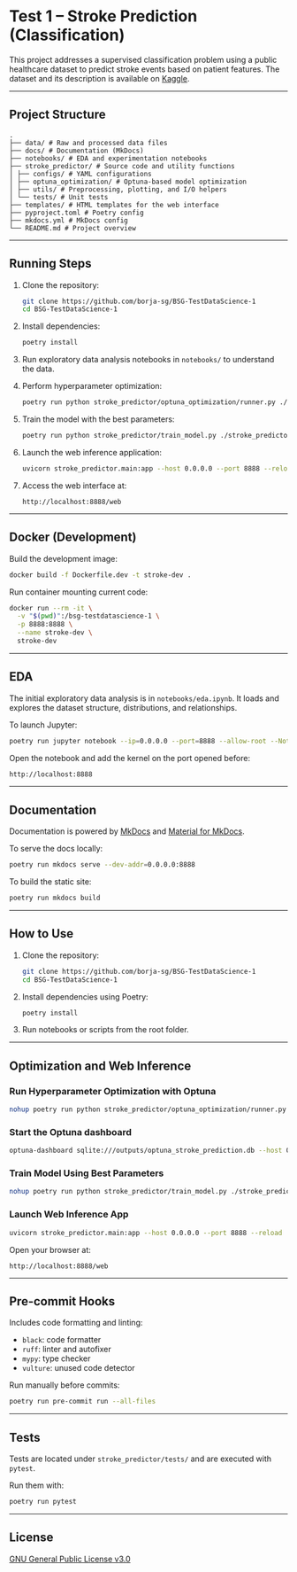 # Test 1 – Stroke Prediction (Classification)

This project addresses a supervised classification problem using a public healthcare dataset to predict stroke events based on patient features. The dataset and its description is available on [Kaggle](https://www.kaggle.com/datasets/fedesoriano/stroke-prediction-dataset/data).

---

## Project Structure

```
.
├── data/ # Raw and processed data files
├── docs/ # Documentation (MkDocs)
├── notebooks/ # EDA and experimentation notebooks
├── stroke_predictor/ # Source code and utility functions
│ ├── configs/ # YAML configurations
│ ├── optuna_optimization/ # Optuna-based model optimization
│ ├── utils/ # Preprocessing, plotting, and I/O helpers
│ └── tests/ # Unit tests
├── templates/ # HTML templates for the web interface
├── pyproject.toml # Poetry config
├── mkdocs.yml # MkDocs config
└── README.md # Project overview
```

---

## Running Steps

1. Clone the repository:
   ```bash
   git clone https://github.com/borja-sg/BSG-TestDataScience-1
   cd BSG-TestDataScience-1
   ```

2. Install dependencies:
   ```bash
   poetry install
   ```

3. Run exploratory data analysis notebooks in `notebooks/` to understand the data.

4. Perform hyperparameter optimization:
   ```bash
   poetry run python stroke_predictor/optuna_optimization/runner.py ./stroke_predictor/configs/optuna.yml
   ```

5. Train the model with the best parameters:
   ```bash
   poetry run python stroke_predictor/train_model.py ./stroke_predictor/configs/train.yml
   ```

6. Launch the web inference application:
   ```bash
   uvicorn stroke_predictor.main:app --host 0.0.0.0 --port 8888 --reload
   ```

7. Access the web interface at:
   ```
   http://localhost:8888/web
   ```


---

## Docker (Development)

Build the development image:

```bash
docker build -f Dockerfile.dev -t stroke-dev .
```

Run container mounting current code:

```bash
docker run --rm -it \
  -v "$(pwd)":/bsg-testdatascience-1 \
  -p 8888:8888 \
  --name stroke-dev \
  stroke-dev
```

---

## EDA

The initial exploratory data analysis is in `notebooks/eda.ipynb`. It loads and explores the dataset structure, distributions, and relationships.

To launch Jupyter:

```bash
poetry run jupyter notebook --ip=0.0.0.0 --port=8888 --allow-root --NotebookApp.token='' --NotebookApp.password=''
```

Open the notebook and add the kernel on the port opened before:

```bash
http://localhost:8888
```

---

## Documentation

Documentation is powered by [MkDocs](https://www.mkdocs.org/) and [Material for MkDocs](https://squidfunk.github.io/mkdocs-material/).

To serve the docs locally:

```bash
poetry run mkdocs serve --dev-addr=0.0.0.0:8888
```

To build the static site:

```bash
poetry run mkdocs build
```

---

## How to Use

1. Clone the repository:
   ```bash
   git clone https://github.com/borja-sg/BSG-TestDataScience-1
   cd BSG-TestDataScience-1
   ```

2. Install dependencies using Poetry:
   ```bash
   poetry install
   ```

3. Run notebooks or scripts from the root folder.

---

## Optimization and Web Inference

### Run Hyperparameter Optimization with Optuna
```bash
nohup poetry run python stroke_predictor/optuna_optimization/runner.py ./stroke_predictor/configs/optuna.yml &
```

### Start the Optuna dashboard
```bash
optuna-dashboard sqlite:///outputs/optuna_stroke_prediction.db --host 0.0.0.0 --port 8888
```

### Train Model Using Best Parameters
```bash
nohup poetry run python stroke_predictor/train_model.py ./stroke_predictor/configs/train.yml &
```

### Launch Web Inference App
```bash
uvicorn stroke_predictor.main:app --host 0.0.0.0 --port 8888 --reload
```

Open your browser at:
```
http://localhost:8888/web
```

---

## Pre-commit Hooks

Includes code formatting and linting:

- `black`: code formatter
- `ruff`: linter and autofixer
- `mypy`: type checker
- `vulture`: unused code detector

Run manually before commits:

```bash
poetry run pre-commit run --all-files
```

---

## Tests

Tests are located under `stroke_predictor/tests/` and are executed with `pytest`.

Run them with:

```bash
poetry run pytest
```

---

## License

[GNU General Public License v3.0](LICENSE)
